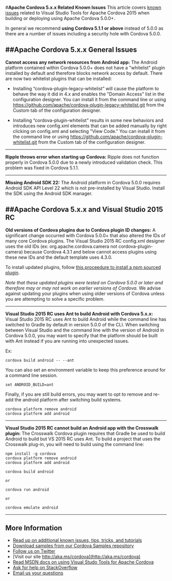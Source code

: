 
#**Apache Cordova 5.x.x Related Known Issues**
This article covers [known issues](../Readme.md#knownissues) related to Visual Studio Tools for Apache Cordova 2015 when building or deploying using Apache Cordova 5.0.0+. 

In general we recommend **using Cordova 5.1.1 or above** instead of 5.0.0 as there are a number of issues including a security hole with Cordova 5.0.0.

##Apache Cordova 5.x.x General Issues
----------
**Cannot access any network resources from Android app:** The Android platform contained within Cordova 5.0.0+ does not have a "whitelist" plugin installed by default and therefore blocks network access by default. There are now two whitelist plugins that can be installed:

 - Installing “cordova-plugin-legacy-whitelist” will cause the platform to behave the way it did in 4.x and enables the "Domain Access" list in the configuration designer. You can install it from the command
   line or using https://github.com/apache/cordova-plugin-legacy-whitelist.git from the Custom tab of the configuration designer.
    
 - Installing “cordova-plugin-whitelist” results in some new behaviors and introduces new config.xml elements that can be added manually by right clicking on config.xml and selecting "View Code." You can install it from the command line or using
  https://github.com/apache/cordova-plugin-whitelist.git from the Custom tab of the configuration designer.

----------
**Ripple throws error when starting up Cordova:** Ripple does not function properly in Cordova 5.0.0 due to a newly introduced validation check. This problem was fixed in Cordova 5.1.1.

----------
**Missing Android SDK 22:** The Android platform in Cordova 5.0.0 requires Android SDK API Level 22 which is not pre-installed by Visual Studio. Install the SDK using the Android SDK manager.

##Apache Cordova 5.x.x and Visual Studio 2015 RC
----------
**Old versions of Cordova plugins due to Cordova plugin ID changes:** A significant change occurred with Cordova 5.0.0+ that also altered the IDs of many core Cordova plugins. The Visual Studio 2015 RC config.xml designer uses the old IDs (ex: org.apache.cordova.camera not cordova-plugin-camera) because Cordova 4.3.1 and below cannot access plugins using these new IDs and the default template uses 4.3.0. 

To install updated plugins, follow [this proceedure to install a npm sourced plugin](../tips-and-workarounds/general/README.md#plugin-npm). 

*Note that these updated plugins were tested on Cordova 5.0.0 or later and therefore may or may not work on earlier versions of Cordova.* We advise against updating your plugins when using older versions of Cordova unless you are attempting to solve a specific problem.
 
----------
**Visual Studio 2015 RC uses Ant to build Android with Cordova 5.x.x:** Visual Studio 2015 RC uses Ant to build Android while the command line has switched to Gradle by default in version 5.0.0 of the CLI. When switching between Visual Studio and the command line with the version of Android in Cordova 5.0.0, you may want to specify that the platform should be built with Ant instead if you are running into unexpected issues.

Ex:

    cordova build android -- --ant

You can also set an environment variable to keep this preference around for a command line session.

    set ANDROID_BUILD=ant

Finally, if you are still build errors, you may want to opt to remove and re-add the android platform after switching build systems.

    cordova platform remove android 
    cordova platform add android

----------
**Visual Studio 2015 RC cannot build an Android app with the Crosswalk plugin:** The Crosswalk Cordova plugin requires that Gradle be used to build Android to build but VS 2015 RC uses Ant. To build a project that uses the Crosswalk plug-in, you will need to build using the command line:

    npm install -g cordova 
    cordova platform remove android 
    cordova platform add android 
    
    cordova build android 
    
    or 
    
    cordova run android 
    
    or 
    
    cordova emulate android

----------
## More Information
* [Read up on additional known issues, tips, tricks, and tutorials](../Readme.md)
* [Download samples from our Cordova Samples repository](http://github.com/Microsoft/cordova-samples)
* [Follow us on Twitter](https://twitter.com/VSCordovaTools)
* [Visit our site http://aka.ms/cordova](http://aka.ms/cordova)
* [Read MSDN docs on using Visual Studo Tools for Apache Cordova](http://go.microsoft.com/fwlink/?LinkID=533794)
* [Ask for help on StackOverflow](http://stackoverflow.com/questions/tagged/visual-studio-cordova)
* [Email us your questions](mailto://multidevicehybridapp@microsoft.com)

